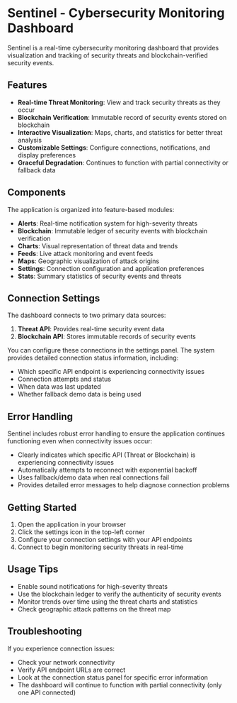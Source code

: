 
# Sentinel - Cybersecurity Monitoring Dashboard

Sentinel is a real-time cybersecurity monitoring dashboard that provides visualization and tracking of security threats and blockchain-verified security events.

## Features

- **Real-time Threat Monitoring**: View and track security threats as they occur
- **Blockchain Verification**: Immutable record of security events stored on blockchain
- **Interactive Visualization**: Maps, charts, and statistics for better threat analysis
- **Customizable Settings**: Configure connections, notifications, and display preferences
- **Graceful Degradation**: Continues to function with partial connectivity or fallback data

## Components

The application is organized into feature-based modules:

- **Alerts**: Real-time notification system for high-severity threats
- **Blockchain**: Immutable ledger of security events with blockchain verification
- **Charts**: Visual representation of threat data and trends
- **Feeds**: Live attack monitoring and event feeds
- **Maps**: Geographic visualization of attack origins
- **Settings**: Connection configuration and application preferences
- **Stats**: Summary statistics of security events and threats

## Connection Settings

The dashboard connects to two primary data sources:
1. **Threat API**: Provides real-time security event data
2. **Blockchain API**: Stores immutable records of security events

You can configure these connections in the settings panel. The system provides detailed connection status information, including:

- Which specific API endpoint is experiencing connectivity issues
- Connection attempts and status
- When data was last updated
- Whether fallback demo data is being used

## Error Handling

Sentinel includes robust error handling to ensure the application continues functioning even when connectivity issues occur:

- Clearly indicates which specific API (Threat or Blockchain) is experiencing connectivity issues
- Automatically attempts to reconnect with exponential backoff
- Uses fallback/demo data when real connections fail
- Provides detailed error messages to help diagnose connection problems

## Getting Started

1. Open the application in your browser
2. Click the settings icon in the top-left corner
3. Configure your connection settings with your API endpoints
4. Connect to begin monitoring security threats in real-time

## Usage Tips

- Enable sound notifications for high-severity threats
- Use the blockchain ledger to verify the authenticity of security events
- Monitor trends over time using the threat charts and statistics
- Check geographic attack patterns on the threat map

## Troubleshooting

If you experience connection issues:
- Check your network connectivity
- Verify API endpoint URLs are correct
- Look at the connection status panel for specific error information
- The dashboard will continue to function with partial connectivity (only one API connected)

